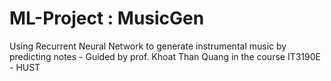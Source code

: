 # ML-Project : MusicGen
Using Recurrent Neural Network to generate instrumental music by predicting notes - Guided by prof. Khoat Than Quang in the course IT3190E - HUST
